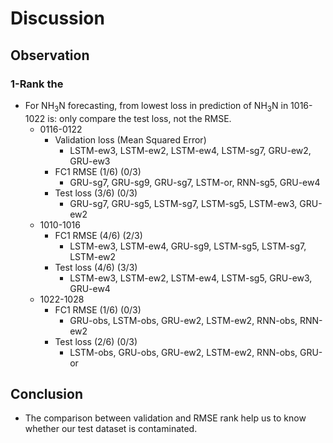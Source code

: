 # Discussion
## Observation
### 1-Rank the
* For NH$_{3}$N forecasting, from lowest loss in prediction of NH$_{3}$N in 1016-1022 is: only compare the test loss, not the RMSE.    
  * 0116-0122
    * Validation loss (Mean Squared Error)
      * LSTM-ew3, LSTM-ew2, LSTM-ew4, LSTM-sg7, GRU-ew2, GRU-ew3
    * FC1 RMSE (1/6) (0/3)
      * GRU-sg7, GRU-sg9, GRU-sg7, LSTM-or, RNN-sg5, GRU-ew4
    * Test loss (3/6) (0/3)
      * GRU-sg7, GRU-sg5, LSTM-sg7, LSTM-sg5, LSTM-ew3, GRU-ew2
  * 1010-1016
    * FC1 RMSE (4/6) (2/3)
      * LSTM-ew3, LSTM-ew4, GRU-sg9, LSTM-sg5, LSTM-sg7, LSTM-ew2
    * Test loss (4/6) (3/3)
      * LSTM-ew3, LSTM-ew2, LSTM-ew4, LSTM-sg5, GRU-ew3, GRU-ew4
  * 1022-1028
    * FC1 RMSE (1/6) (0/3)
      * GRU-obs, LSTM-obs, GRU-ew2, LSTM-ew2, RNN-obs, RNN-ew2
    * Test loss (2/6) (0/3)
      * LSTM-obs, GRU-obs, GRU-ew2, LSTM-ew2, RNN-obs, GRU-or

## Conclusion
* The comparison between validation and RMSE rank help us to know whether our test dataset is contaminated.